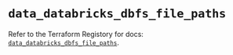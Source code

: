 # `data_databricks_dbfs_file_paths`

Refer to the Terraform Registory for docs: [`data_databricks_dbfs_file_paths`](https://www.terraform.io/docs/providers/databricks/d/dbfs_file_paths).
